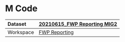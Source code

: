 



# M Code

|Dataset|[20210615_FWP Reporting MIG2](./../20210615_FWP-Reporting-MIG2.md)|
| :--- | :--- |
|Workspace|[FWP Reporting](../../Workspaces/FWP-Reporting.md)|
